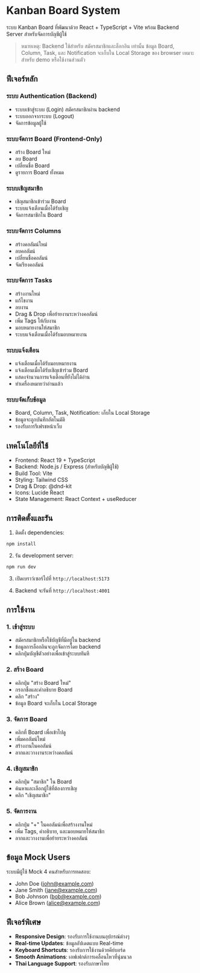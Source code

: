 # Kanban Board System

ระบบ Kanban Board ที่พัฒนาด้วย React + TypeScript + Vite 
พร้อม Backend Server สำหรับจัดการบัญชีผู้ใช้

> หมายเหตุ: Backend ใช้สำหรับ สมัครสมาชิกและล็อกอิน เท่านั้น ข้อมูล Board, Column, Task, และ Notification จะเก็บใน Local Storage ของ browser เหมาะสำหรับ demo หรือใช้งานส่วนตัว

## ฟีเจอร์หลัก

### ระบบ Authentication (Backend)

- ระบบเข้าสู่ระบบ (Login) สมัครสมาชิกผ่าน backend
- ระบบออกจากระบบ (Logout)
- จัดการข้อมูลผู้ใช้

### ระบบจัดการ Board (Frontend-Only)

- สร้าง Board ใหม่
- ลบ Board
- เปลี่ยนชื่อ Board
- ดูรายการ Board ทั้งหมด

### ระบบเชิญสมาชิก

- เชิญสมาชิกเข้าร่วม Board
- ระบบแจ้งเตือนเมื่อได้รับเชิญ
- จัดการสมาชิกใน Board

### ระบบจัดการ Columns

- สร้างคอลัมน์ใหม่
- ลบคอลัมน์
- เปลี่ยนชื่อคอลัมน์
- จัดเรียงคอลัมน์

### ระบบจัดการ Tasks

- สร้างงานใหม่
- แก้ไขงาน
- ลบงาน
- Drag & Drop เพื่อย้ายงานระหว่างคอลัมน์
- เพิ่ม Tags ให้กับงาน
- มอบหมายงานให้สมาชิก
- ระบบแจ้งเตือนเมื่อได้รับมอบหมายงาน

### ระบบแจ้งเตือน

- แจ้งเตือนเมื่อได้รับมอบหมายงาน
- แจ้งเตือนเมื่อได้รับเชิญเข้าร่วม Board
- แสดงจำนวนการแจ้งเตือนที่ยังไม่ได้อ่าน
- ทำเครื่องหมายว่าอ่านแล้ว

### ระบบจัดเก็บข้อมูล

- Board, Column, Task, Notification: เก็บใน Local Storage
- ข้อมูลจะถูกบันทึกอัตโนมัติ
- รองรับการรีเฟรชหน้าเว็บ

## เทคโนโลยีที่ใช้

- Frontend: React 19 + TypeScript
- Backend: Node.js / Express (สำหรับบัญชีผู้ใช้)
- Build Tool: Vite
- Styling: Tailwind CSS
- Drag & Drop: @dnd-kit
- Icons: Lucide React
- State Management: React Context + useReducer

## การติดตั้งและรัน

1. ติดตั้ง dependencies:

```bash
npm install
```

2. รัน development server:

```bash
npm run dev
```

3. เปิดเบราว์เซอร์ไปที่ `http://localhost:5173`

4. Backend จะรันที่ `http://localhost:4001`

## การใช้งาน

### 1. เข้าสู่ระบบ

- สมัครสมาชิกหรือใช้บัญชีที่มีอยู่ใน backend
- ข้อมูลการล็อกอินจะถูกจัดการโดย backend
- คลิกปุ่มบัญชีตัวอย่างเพื่อเข้าสู่ระบบทันที

### 2. สร้าง Board

- คลิกปุ่ม "สร้าง Board ใหม่"
- กรอกชื่อและคำอธิบาย Board
- คลิก "สร้าง"
- ข้อมูล Board จะเก็บใน Local Storage

### 3. จัดการ Board

- คลิกที่ Board เพื่อเข้าไปดู
- เพิ่มคอลัมน์ใหม่
- สร้างงานในคอลัมน์
- ลากและวางงานระหว่างคอลัมน์

### 4. เชิญสมาชิก

- คลิกปุ่ม "สมาชิก" ใน Board
- ค้นหาและเลือกผู้ใช้ที่ต้องการเชิญ
- คลิก "เชิญสมาชิก"

### 5. จัดการงาน

- คลิกปุ่ม "+" ในคอลัมน์เพื่อสร้างงานใหม่
- เพิ่ม Tags, คำอธิบาย, และมอบหมายให้สมาชิก
- ลากและวางงานเพื่อย้ายระหว่างคอลัมน์

## ข้อมูล Mock Users

ระบบมีผู้ใช้ Mock 4 คนสำหรับการทดสอบ:

- John Doe (john@example.com)
- Jane Smith (jane@example.com)
- Bob Johnson (bob@example.com)
- Alice Brown (alice@example.com)

## ฟีเจอร์พิเศษ

- **Responsive Design**: รองรับการใช้งานบนอุปกรณ์ต่างๆ
- **Real-time Updates**: ข้อมูลอัปเดตแบบ Real-time
- **Keyboard Shortcuts**: รองรับการใช้งานด้วยคีย์บอร์ด
- **Smooth Animations**: เอฟเฟกต์การเคลื่อนไหวที่นุ่มนวล
- **Thai Language Support**: รองรับภาษาไทย